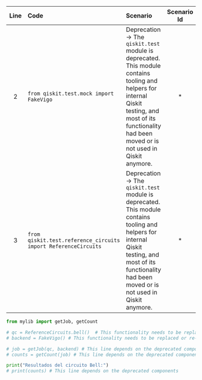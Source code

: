 | Line | Code | Scenario | Scenario Id | Reference | Artifact | Refactoring |
| :--: | :--- | :------- | :---------: | :-------: | :------- | :---------- |
| 2 | `from qiskit.test.mock import FakeVigo` | Deprecation -> The `qiskit.test` module is deprecated. This module contains tooling and helpers for internal Qiskit testing, and most of its functionality had been moved or is not used in Qiskit anymore. | * | 7e38e2b3-d446-4455-9235-6d4508fdf2b4 | qiskit.test.mock | |
| 3 | `from qiskit.test.reference_circuits import ReferenceCircuits` | Deprecation -> The `qiskit.test` module is deprecated. This module contains tooling and helpers for internal Qiskit testing, and most of its functionality had been moved or is not used in Qiskit anymore. | * | 7e38e2b3-d446-4455-9235-6d4508fdf2b4 | qiskit.test.reference_circuits | |


```python
from mylib import getJob, getCount

# qc = ReferenceCircuits.bell()  # This functionality needs to be replaced or re-implemented
# backend = FakeVigo() # This functionality needs to be replaced or re-implemented

# job = getJob(qc, backend) # This line depends on the deprecated components
# counts = getCount(job) # This line depends on the deprecated components

print("Resultados del circuito Bell:")
# print(counts) # This line depends on the deprecated components
```